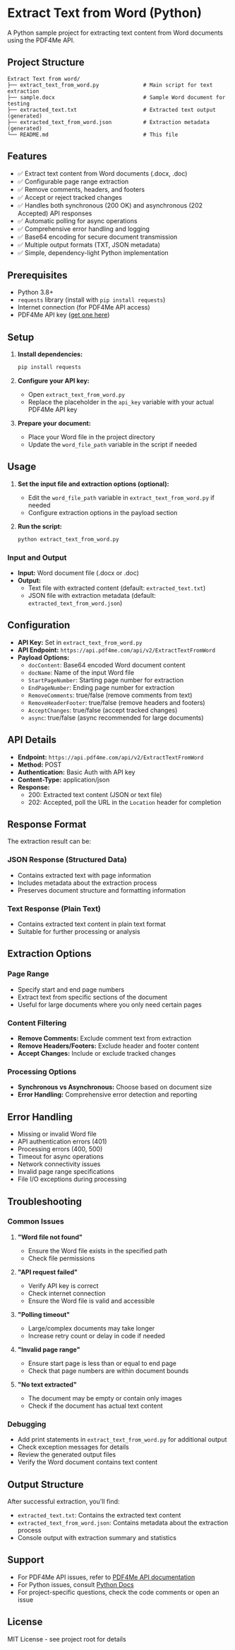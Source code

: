 # Extract Text from Word (Python)

A Python sample project for extracting text content from Word documents using the PDF4Me API.

## Project Structure

```
Extract Text from word/
├── extract_text_from_word.py              # Main script for text extraction
├── sample.docx                            # Sample Word document for testing
├── extracted_text.txt                     # Extracted text output (generated)
├── extracted_text_from_word.json          # Extraction metadata (generated)
└── README.md                              # This file
```

## Features

- ✅ Extract text content from Word documents (.docx, .doc)
- ✅ Configurable page range extraction
- ✅ Remove comments, headers, and footers
- ✅ Accept or reject tracked changes
- ✅ Handles both synchronous (200 OK) and asynchronous (202 Accepted) API responses
- ✅ Automatic polling for async operations
- ✅ Comprehensive error handling and logging
- ✅ Base64 encoding for secure document transmission
- ✅ Multiple output formats (TXT, JSON metadata)
- ✅ Simple, dependency-light Python implementation

## Prerequisites

- Python 3.8+
- `requests` library (install with `pip install requests`)
- Internet connection (for PDF4Me API access)
- PDF4Me API key ([get one here](https://dev.pdf4me.com/dashboard/#/api-keys/))

## Setup

1. **Install dependencies:**
   ```bash
   pip install requests
   ```

2. **Configure your API key:**
   - Open `extract_text_from_word.py`
   - Replace the placeholder in the `api_key` variable with your actual PDF4Me API key

3. **Prepare your document:**
   - Place your Word file in the project directory
   - Update the `word_file_path` variable in the script if needed

## Usage

1. **Set the input file and extraction options (optional):**
   - Edit the `word_file_path` variable in `extract_text_from_word.py` if needed
   - Configure extraction options in the payload section

2. **Run the script:**
   ```bash
   python extract_text_from_word.py
   ```

### Input and Output

- **Input:** Word document file (.docx or .doc)
- **Output:** 
  - Text file with extracted content (default: `extracted_text.txt`)
  - JSON file with extraction metadata (default: `extracted_text_from_word.json`)

## Configuration

- **API Key:** Set in `extract_text_from_word.py`
- **API Endpoint:** `https://api.pdf4me.com/api/v2/ExtractTextFromWord`
- **Payload Options:**
  - `docContent`: Base64 encoded Word document content
  - `docName`: Name of the input Word file
  - `StartPageNumber`: Starting page number for extraction
  - `EndPageNumber`: Ending page number for extraction
  - `RemoveComments`: true/false (remove comments from text)
  - `RemoveHeaderFooter`: true/false (remove headers and footers)
  - `AcceptChanges`: true/false (accept tracked changes)
  - `async`: true/false (async recommended for large documents)

## API Details

- **Endpoint:** `https://api.pdf4me.com/api/v2/ExtractTextFromWord`
- **Method:** POST
- **Authentication:** Basic Auth with API key
- **Content-Type:** application/json
- **Response:**
  - 200: Extracted text content (JSON or text file)
  - 202: Accepted, poll the URL in the `Location` header for completion

## Response Format

The extraction result can be:

### JSON Response (Structured Data)
- Contains extracted text with page information
- Includes metadata about the extraction process
- Preserves document structure and formatting information

### Text Response (Plain Text)
- Contains extracted text content in plain text format
- Suitable for further processing or analysis

## Extraction Options

### Page Range
- Specify start and end page numbers
- Extract text from specific sections of the document
- Useful for large documents where you only need certain pages

### Content Filtering
- **Remove Comments:** Exclude comment text from extraction
- **Remove Headers/Footers:** Exclude header and footer content
- **Accept Changes:** Include or exclude tracked changes

### Processing Options
- **Synchronous vs Asynchronous:** Choose based on document size
- **Error Handling:** Comprehensive error detection and reporting

## Error Handling

- Missing or invalid Word file
- API authentication errors (401)
- Processing errors (400, 500)
- Timeout for async operations
- Network connectivity issues
- Invalid page range specifications
- File I/O exceptions during processing

## Troubleshooting

### Common Issues

1. **"Word file not found"**
   - Ensure the Word file exists in the specified path
   - Check file permissions

2. **"API request failed"**
   - Verify API key is correct
   - Check internet connection
   - Ensure the Word file is valid and accessible

3. **"Polling timeout"**
   - Large/complex documents may take longer
   - Increase retry count or delay in code if needed

4. **"Invalid page range"**
   - Ensure start page is less than or equal to end page
   - Check that page numbers are within document bounds

5. **"No text extracted"**
   - The document may be empty or contain only images
   - Check if the document has actual text content

### Debugging

- Add print statements in `extract_text_from_word.py` for additional output
- Check exception messages for details
- Review the generated output files
- Verify the Word document contains text content

## Output Structure

After successful extraction, you'll find:
- `extracted_text.txt`: Contains the extracted text content
- `extracted_text_from_word.json`: Contains metadata about the extraction process
- Console output with extraction summary and statistics

## Support

- For PDF4Me API issues, refer to [PDF4Me API documentation](https://developer.pdf4me.com/docs/api/)
- For Python issues, consult [Python Docs](https://docs.python.org/3/)
- For project-specific questions, check the code comments or open an issue

## License

MIT License - see project root for details 
